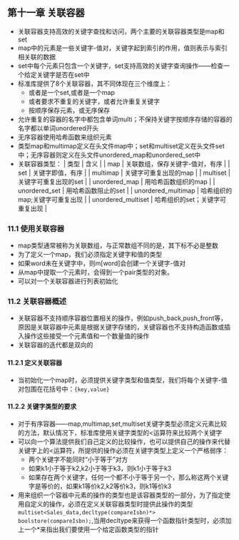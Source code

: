 ## 第十一章 关联容器
  + 关联容器支持高效的关键字查找和访问，两个主要的关联容器类型是map和set
  + map中的元素是一些关键字-值对，关键字起到索引的作用，值则表示与索引相关联的数据
  + set中每个元素只包含一个关键字，set支持高效的关键字查询操作——检查一个给定关键字是否在set中
  + 标准库提供了8个关联容器，其不同体现在三个维度上：
    + 或者是一个set,或者是一个map
    + 或者要求不重复的关键字，或者允许重复关键字
    + 按顺序保存元素，或无序保存
  + 允许重复的容器的名字中都包含单词multi；不保持关键字按顺序存储的容器的名字都以单词unordered开头
  + 无序容器使用哈希函数来组织元素
  + 类型map和multimap定义在头文件map中；set和multiset定义在头文件set中；无序容器则定义在头文件unordered_map和unordered_set中
  + 关联容器类型：
    | 类型 | 含义 |
    | map | 关联数组，保存关键字-值对，有序 |
    | set | 关键字即值，有序 |
    | multimap | 关键字可重复出现的map |
    | multiset | 关键字可重复出现的set |
    | unordered_map | 用哈希函数组织的map |
    | unordered_set | 用哈希函数阻止的set |
    | unordered_multimap | 哈希组织的map;关键字可重复出现 |
    | unordered_multiset | 哈希组织的set；关键字可重复出现 |

### 11.1 使用关联容器
  + map类型通常被称为关联数组，与正常数组不同的是，其下标不必是整数
  + 为了定义一个map，我们必须指定关键字和值的类型
  + 如果word未在关键字中，则m\[word\]会创建一个关键字-值对
  + 从map中提取一个元素时，会得到一个pair类型的对象。
  + 可以对一个关联容器进行列表初始化

### 11.2 关联容器概述
  + 关联容器不支持顺序容器位置相关的操作，例如push_back,push_front等，原因是关联容器中元素是根据关键字存储的，关键容器也不支持构造函数或插入操作这些接受一个元素值和一个数量值的操作
  + 关联容器的迭代都是双向的

#### 11.2.1 定义关联容器
  + 当初始化一个map时，必须提供关键字类型和值类型，我们将每个关键字-值对包围在花括号中：`{key,value}`

#### 11.2.2 关键字类型的要求
  + 对于有序容器——map,multimap,set,multiset关键字类型必须定义元素比较的方法，默认情况下，标准库使用关键字类型的\<运算符来比较两个关键字
  + 可以向一个算法提供我们自己定义的比较操作，也可以提供自己的操作来代替关键字上的\<运算符，所提供的操作必须在关键字类型上定义一个严格弱序：
    + 两个关键字不能同时“小于等于”对方
    + 如果k1小于等于k2,k2小于等于k3，则k1小于等于k3
    + 如果存在两个关键字，任何一个都不小于等于另一个，那么称这两个关键字是等价的，如果k1等价k2,k2等价k3，则k1等价k3
  + 用来组织一个容器中元素的操作的类型也是该容器类型的一部分，为了指定使用自定义的操作，必须在定义关联容器类型时提供此操作的类型`multiset<Sales_data,decltype(compareIsbn)*> boolstore(compareIsbn);`,当用decltype来获得一个函数指针类型时，必须加上一个\*来指出我们要使用一个给定函数类型的指针

